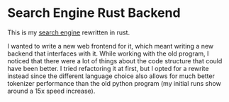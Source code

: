 # Search Engine Rust Backend

This is my [search engine](https://github.com/bjroden/search-engine) rewritten in rust.

I wanted to write a new web frontend for it, which meant writing a new backend that interfaces with it. While working
with the old program, I noticed that there were a lot of things about the code structure that could have been better.
I tried refactoring it at first, but I opted for a rewrite instead since the different language choice also allows for much
better tokenizer performance than the old python program (my initial runs show around a 15x speed increase).